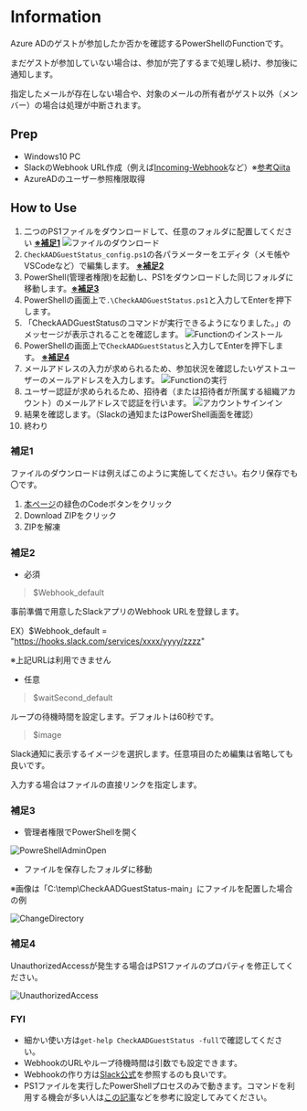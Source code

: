 # Information

Azure ADのゲストが参加したか否かを確認するPowerShellのFunctionです。

まだゲストが参加していない場合は、参加が完了するまで処理し続け、参加後に通知します。

指定したメールが存在しない場合や、対象のメールの所有者がゲスト以外（メンバー）の場合は処理が中断されます。

## Prep

- Windows10 PC
- SlackのWebhook URL作成（例えば[Incoming-Webhook](https://slack.com/services/new/incoming-webhook)など）※[参考Qiita](https://qiita.com/vmmhypervisor/items/18c99624a84df8b31008)
- AzureADのユーザー参照権限取得

## How to Use

1. 二つのPS1ファイルをダウンロードして、任意のフォルダに配置してください [**※補足1**](#補足1)
![ファイルのダウンロード](https://github.com/kamimori-kosuke-fixer/CheckAADGuestStatus/blob/image/file%20download.png)
1. `CheckAADGuestStatus_config.ps1`の各パラメーターをエディタ（メモ帳やVSCodeなど）で編集します。 [**※補足2**](#補足2)
1. PowerShell(管理者権限)を起動し、PS1をダウンロードした同じフォルダに移動します。[**※補足3**](#補足3)
1. PowerShellの画面上で`.\CheckAADGuestStatus.ps1`と入力してEnterを押下します。
1. 「CheckAADGuestStatusのコマンドが実行できるようになりました。」のメッセージが表示されることを確認します。
![Functionのインストール](https://github.com/kamimori-kosuke-fixer/CheckAADGuestStatus/blob/image/installFunction.png)
1. PowerShellの画面上で`CheckAADGuestStatus`と入力してEnterを押下します。 [**※補足4**](#補足4)
1. メールアドレスの入力が求められるため、参加状況を確認したいゲストユーザーのメールアドレスを入力します。
![Functionの実行](https://github.com/kamimori-kosuke-fixer/CheckAADGuestStatus/blob/image/StartFunction.png)
1. ユーザー認証が求められるため、招待者（または招待者が所属する組織アカウント）のメールアドレスで認証を行います。
![アカウントサインイン](https://github.com/kamimori-kosuke-fixer/CheckAADGuestStatus/blob/image/AccountSignIn.png)
1. 結果を確認します。（Slackの通知またはPowerShell画面を確認）
1. 終わり

### 補足1

ファイルのダウンロードは例えばこのように実施してください。右クリ保存でも〇です。

1. [本ページ](https://github.com/kamimori-kosuke-fixer/CheckAADGuestStatus/)の緑色のCodeボタンをクリック
1. Download ZIPをクリック
1. ZIPを解凍

### 補足2

- 必須

 > $Webhook_default

  事前準備で用意したSlackアプリのWebhook URLを登録します。

 EX）$Webhook_default = "https://hooks.slack.com/services/xxxx/yyyy/zzzz"

 ※上記URLは利用できません

- 任意

 > $waitSecond_default

 ループの待機時間を設定します。デフォルトは60秒です。

 > $image

 Slack通知に表示するイメージを選択します。任意項目のため編集は省略しても良いです。

 入力する場合はファイルの直接リンクを指定します。

### 補足3
- 管理者権限でPowerShellを開く

![PowreShellAdminOpen](https://github.com/kamimori-kosuke-fixer/CheckAADGuestStatus/blob/image/Open-PowerShell-with-Administrator-Role.gif)

- ファイルを保存したフォルダに移動

※画像は「C:\temp\CheckAADGuestStatus-main」にファイルを配置した場合の例

![ChangeDirectory](https://github.com/kamimori-kosuke-fixer/CheckAADGuestStatus/blob/image/ChangeDirectory.png)

### 補足4

UnauthorizedAccessが発生する場合はPS1ファイルのプロパティを修正してください。

![UnauthorizedAccess](https://github.com/kamimori-kosuke-fixer/CheckAADGuestStatus/blob/image/UnauthorizedAccess.png)

### FYI

- 細かい使い方は`get-help CheckAADGuestStatus -full`で確認してください。
- WebhookのURLやループ待機時間は引数でも設定できます。
- Webhookの作り方は[Slack公式](https://slack.com/intl/ja-jp/help/articles/115005265063)を参照するのも良いです。
- PS1ファイルを実行したPowerShellプロセスのみで動きます。コマンドを利用する機会が多い人は[この記事](https://www.vwnet.jp/Windows/PowerShell/2016100401/UseFunctionInPsPrompt.htm#profile)などを参考に設定してみてください。
